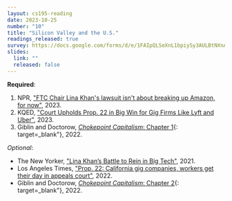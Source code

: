 ```yaml
---
layout: cs195-reading
date: 2023-10-25
number: "10"
title: "Silicon Valley and the U.S."
readings_released: true
survey: https://docs.google.com/forms/d/e/1FAIpQLSeXnL1bpiySy3AULBtNXnAHkN3OWtUAHYf3RmVjGKU6VN2F_Q/viewform
slides:
  link: ""
  released: false
---
```


**Required**:
1. NPR, ["FTC Chair Lina Khan's lawsuit isn't about breaking up Amazon, for now"](https://www.npr.org/2023/09/28/1202205683/amazon-lina-khan-lawsuit-monopoly-prices-sellers-shoppers), 2023.
2. KQED, ["Court Upholds Prop. 22 in Big Win for Gig Firms Like Lyft and Uber"](https://www.kqed.org/news/11943454/court-upholds-prop-22-in-big-win-for-gig-firms-like-lyft-and-uber), 2023.
3. Giblin and Doctorow, [_Chokepoint Capitalism_: Chapter 1](https://drive.google.com/file/d/1BFstO4XDxfAa73EvkUQRXK48_bsp9EtV/view?usp=sharing){: target=_blank"}, 2022.

_Optional_:
* The New Yorker, ["Lina Khan’s Battle to Rein in Big Tech"](https://www.newyorker.com/magazine/2021/12/06/lina-khans-battle-to-rein-in-big-tech), 2021.
* Los Angeles Times, ["Prop. 22: California gig companies, workers get their day in appeals court"](https://www.latimes.com/business/story/2022-12-13/california-prop-22-appeals-court-hearing-weighs-gig-workers-fate), 2022.
* Giblin and Doctorow, [_Chokepoint Capitalism_: Chapter 2](https://drive.google.com/file/d/1Dh2W4kUFs7kp_rAAOzWX8mKcAqa7N3AN/view?usp=share_link){: target=_blank"}, 2022.